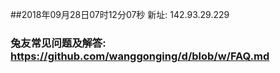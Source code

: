 ##2018年09月28日07时12分07秒 新址: 142.93.29.229
### 兔友常见问题及解答: https://github.com/wanggonging/d/blob/w/FAQ.md

